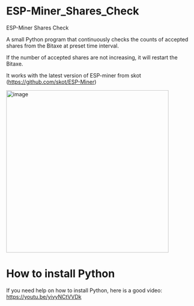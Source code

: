 # ESP-Miner_Shares_Check
ESP-Miner Shares Check

A small Python program that continuously checks the counts of accepted shares from the Bitaxe at preset time interval.

If the number of accepted shares are not increasing, it will restart the Bitaxe.

It works with the latest version of ESP-miner from skot (https://github.com/skot/ESP-Miner)

<img width="432" alt="image" src="https://github.com/user-attachments/assets/1aa62495-48d8-4e97-b94c-3ef497b8b166" />

# How to install Python

If you need help on how to install Python, here is a good video:
https://youtu.be/yivyNCtVVDk
